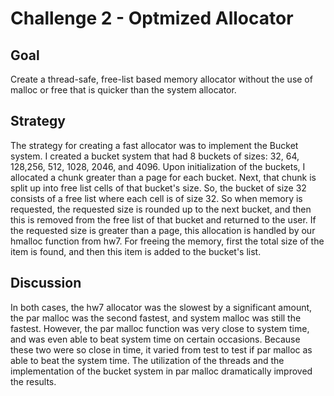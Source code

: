 # Challenge 2 - Optmized Allocator

## Goal

Create a thread-safe, free-list based memory allocator without the use of malloc or free that is quicker than the system allocator.

## Strategy

The strategy for creating a fast allocator was to implement the Bucket system. I created a bucket system that had 8 buckets of sizes: 32, 64, 128,256, 512, 1028, 2046, and 4096. Upon initialization of the buckets, I allocated a chunk greater than a page for each bucket. Next, that chunk is split up into free list cells of that bucket's size. So, the bucket of size 32 consists of a free list where each cell is of size 32. So when memory is requested, the requested size is rounded up to the next bucket, and then this is removed from the free list of that bucket and returned to the user. If the requested size is greater than a page, this allocation is handled by our hmalloc function from hw7. For freeing the memory, first the total size of the item is found, and then this item is added to the bucket's list.  

## Discussion

In both cases, the hw7 allocator was the slowest by a significant amount, the par malloc was the second fastest, and system malloc was still the fastest. However, the par malloc function was very close to system time, and was even able to beat system time on certain occasions. Because these two were so close in time, it varied from test to test if par malloc as able to beat the system time. The utilization of the threads and the implementation of the bucket system in par malloc dramatically improved the results.
